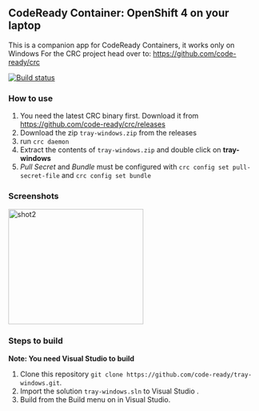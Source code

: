 ﻿## CodeReady Container: OpenShift 4 on your laptop

This is a companion app for CodeReady Containers, it works only on Windows
For the CRC project head over to: https://github.com/code-ready/crc

[![Build status](https://ci.appveyor.com/api/projects/status/11upwe64sapyhoq7/branch/master?retina=true)](https://ci.appveyor.com/project/anjannath/tray-windows/branch/master)

### How to use

1. You need the latest CRC binary first. Download it from https://github.com/code-ready/crc/releases
2. Download the zip `tray-windows.zip` from the releases
3. run `crc daemon`
4. Extract the contents of `tray-windows.zip` and double click on **tray-windows**
5. _Pull Secret_ and _Bundle_ must be configured with `crc config set pull-secret-file` and `crc config set bundle`

### Screenshots

<img src="https://i.imgur.com/wDXWrXH.png" alt="shot2" width="270" height="230"/>

### Steps to build

**Note: You need Visual Studio to build**

1. Clone this repository `git clone https://github.com/code-ready/tray-windows.git`.
2. Import the solution `tray-windows.sln` to Visual Studio .
3. Build from the Build menu on in Visual Studio.
